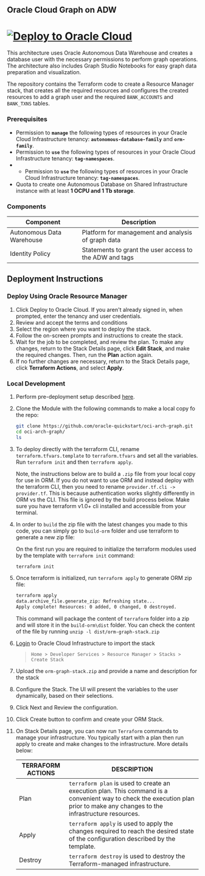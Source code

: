 
## Oracle Cloud Graph on ADW

# [![Deploy to Oracle Cloud][magic_button]][magic_stack]


This architecture uses Oracle Autonomous Data Warehouse and creates a database user with the necessary permissions to perform graph operations. The architecture also includes Graph Studio Notebooks for easy graph data preparation and visualization. 

The repository contains the Terraform code to create a Resource Manager stack, that creates all the required resources and configures the created resources to add a graph user and the required `BANK_ACCOUNTS` and `BANK_TXNS` tables.

### Prerequisites 
-   Permission to  **`manage`**  the following types of resources in your Oracle Cloud Infrastructure tenancy:  **`autonomous-database-family`**  and  **`orm-family`**.
-   Permission to  **`use`**  the following types of resources in your Oracle Cloud Infrastructure tenancy: **`tag-namespaces`**.
- -   Permission to  **`use`**  the following types of resources in your Oracle Cloud Infrastructure tenancy: **`tag-namespaces`**.
-   Quota to create one Autonomous Database on Shared Infrastructure instance with at least  **1 OCPU and 1 Tb storage**.

### Components
|Component| Description  |
|--|--|
|Autonomous Data Warehouse  | Platform for management and analysis of graph data |
| Identity Policy | Statements to grant the user access to the ADW and tags |

## Deployment Instructions
### Deploy Using Oracle Resource Manager
1. Click Deploy to Oracle Cloud. If you aren't already signed in, when prompted, enter the tenancy and user credentials.
2. Review and accept the terms and conditions
3. Select the region where you want to deploy the stack.
4. Follow the on-screen prompts and instructions to create the stack.
5. Wait for the job to be completed, and review the plan. To make any changes, return to the Stack Details page, click **Edit Stack**, and make the required changes. Then, run the **Plan** action again.
6. If no further changes are necessary, return to the Stack Details page, click  **Terraform Actions**, and select  **Apply**.

### Local Development
1. Perform pre-deployment setup described [here][oci-prereqs].
2. Clone the Module with the following commands to make a local copy fo the repo:

    ```bash
    git clone https://github.com/oracle-quickstart/oci-arch-graph.git
    cd oci-arch-graph/
    ls
    ```

3. To deploy directly with the terraform CLI, rename `terraform.tfvars.template` to `terraform.tfvars` and set all the variables. Run `terraform init` and then `terraform apply`.

    Note, the instructions below are to build a `.zip` file from your local copy for use in ORM. If you do not want to use ORM and instead deploy with the terraform CLI, then you need to rename `provider.tf.cli -> provider.tf`. This is because authentication works slightly differently in ORM vs the CLI. This file is ignored by the build process below. Make sure you have terraform v1.0+ cli installed and accessible from your terminal.

4. In order to `build` the zip file with the latest changes you made to this code, you can simply go to `build-orm` folder and use terraform to generate a new zip file:

    On the first run you are required to initialize the terraform modules used by the template with  `terraform init` command:

    ```bash
    terraform init
    ```

5. Once terraform is initialized, run `terraform apply` to generate ORM zip file:
   
    ```bash
    terraform apply
    data.archive_file.generate_zip: Refreshing state...
    Apply complete! Resources: 0 added, 0 changed, 0 destroyed.
    ```

    This command will package the content of `terraform` folder into a zip and will store it in the `build-orm\dist` folder. You can check the content of the file by running `unzip -l dist/orm-graph-stack.zip`

6. [Login](https://cloud.oracle.com/resourcemanager/stacks/create) to Oracle Cloud Infrastructure to import the stack
    > `Home > Developer Services > Resource Manager > Stacks > Create Stack`
7. Upload the `orm-graph-stack.zip` and provide a name and description for the stack
8. Configure the Stack. The UI will present the variables to the user dynamically, based on their selections. 
9. Click Next and Review the configuration.
10. Click Create button to confirm and create your ORM Stack.
11. On Stack Details page, you can now run `Terraform` commands to manage your infrastructure. You typically start with a plan then run apply to create and make changes to the infrastructure. More details below:
        
    |      TERRAFORM ACTIONS     |           DESCRIPTION                                                 |
    |----------------------------|-----------------------------------------------------------------------|
    |Plan                        | `terraform plan` is used to create an execution plan. This command is a convenient way to check the execution plan prior to make any changes to the infrastructure resources.|
    |Apply                       | `terraform apply` is used to apply the changes required to reach the desired state of the configuration described by the template.|
    |Destroy                     | `terraform destroy` is used to destroy the Terraform-managed infrastructure.|


[oci-prereqs]: https://github.com/oracle/oci-quickstart-prerequisites
[magic_button]: https://oci-resourcemanager-plugin.plugins.oci.oraclecloud.com/latest/deploy-to-oracle-cloud.svg
[magic_stack]: https://cloud.oracle.com/resourcemanager/stacks/create?zipUrl=https://github.com/oracle-quickstart/oci-arch-graph/releases/latest/download/orm-graph-stack.zip
